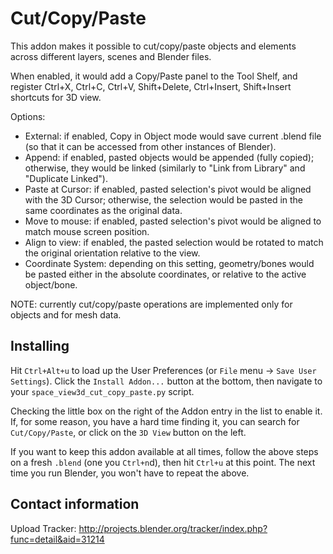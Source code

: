 Cut/Copy/Paste
==============

This addon makes it possible to cut/copy/paste objects and elements across different layers, scenes and Blender files.

When enabled, it would add a Copy/Paste panel to the Tool Shelf, and register Ctrl+X, Ctrl+C, Ctrl+V, Shift+Delete, Ctrl+Insert, Shift+Insert shortcuts for 3D view.

Options:
* External: if enabled, Copy in Object mode would save current .blend file (so that it can be accessed from other instances of Blender).
* Append: if enabled, pasted objects would be appended (fully copied); otherwise, they would be linked (similarly to "Link from Library" and "Duplicate Linked").
* Paste at Cursor: if enabled, pasted selection's pivot would be aligned with the 3D Cursor; otherwise, the selection would be pasted in the same coordinates as the original data.
* Move to mouse: if enabled, pasted selection's pivot would be aligned to match mouse screen position.
* Align to view: if enabled, the pasted selection would be rotated to match the original orientation relative to the view.
* Coordinate System: depending on this setting, geometry/bones would be pasted either in the absolute coordinates, or relative to the active object/bone.

NOTE: currently cut/copy/paste operations are implemented only for objects and for mesh data.

Installing
----------

Hit `Ctrl+Alt+u` to load up the User Preferences (or `File` menu -> `Save User Settings`).
Click the `Install Addon...` button at the bottom, then navigate to your `space_view3d_cut_copy_paste.py` script.

Checking the little box on the right of the Addon entry in the list to enable it.
If, for some reason, you have a hard time finding it, you can search for `Cut/Copy/Paste`, or click on the `3D View` button on the left.

If you want to keep this addon available at all times, follow the above steps on a fresh `.blend` (one you `Ctrl+n`d), then hit `Ctrl+u` at this point. The next time you run Blender, you won't have to repeat the above.

Contact information
-------------------

Upload Tracker:
http://projects.blender.org/tracker/index.php?func=detail&aid=31214
